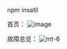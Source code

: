 npm insatll


首页：
![image](https://github.com/sklfihggczx/monitorsys/assets/158799119/9104ffb3-7cb1-41ba-8bcf-8bd3c87112de)

故障总览：
![mt-6](https://github.com/sklfihggczx/monitorsys/assets/158799119/b2fa11a4-76cb-454a-a8a6-a6c6a006b74f)

